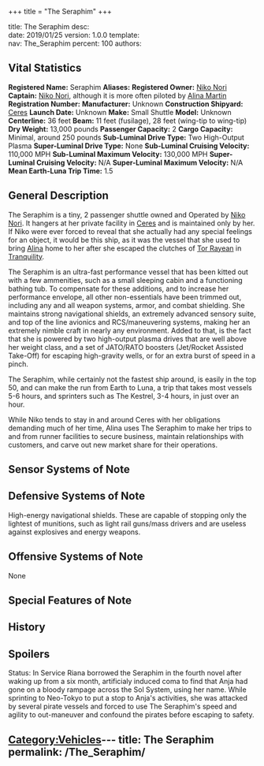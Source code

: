 +++
title = "The Seraphim"
+++

title:		The Seraphim
desc:		
date:		2019/01/25
version:	1.0.0
template:	
nav:		The_Seraphim
percent:	100
authors:	
## Vital Statistics

**Registered Name:** Seraphim
**Aliases:**
**Registered Owner:** [Niko Nori](Niko_Nori "wikilink")
**Captain:** [Niko Nori](Niko_Nori "wikilink"), although it is more
often piloted by [Alina Martin](Alina_Martin "wikilink")
**Registration Number:**
**Manufacturer:** Unknown
**Construction Shipyard:** [Ceres](Ceres "wikilink")
**Launch Date:** Unknown
**Make:** Small Shuttle
**Model:** Unknown
**Centerline:** 36 feet
**Beam:** 11 feet (fusilage), 28 feet (wing-tip to wing-tip)
**Dry Weight:** 13,000 pounds
**Passenger Capacity:** 2
**Cargo Capacity:** Minimal, around 250 pounds
**Sub-Luminal Drive Type:** Two High-Output Plasma
**Super-Luminal Drive Type:** None
**Sub-Luminal Cruising Velocity:** 110,000 MPH
**Sub-Luminal Maximum Velocity:** 130,000 MPH
**Super-Luminal Cruising Velocity:** N/A
**Super-Luminal Maximum Velocity:** N/A
**Mean Earth-Luna Trip Time:** 1.5

## General Description

The Seraphim is a tiny, 2 passenger shuttle owned and Operated by [Niko
Nori](Niko_Nori "wikilink"). It hangers at her private facility in
[Ceres](Ceres "wikilink") and is maintained only by her. If Niko were
ever forced to reveal that she actually had any special feelings for an
object, it would be this ship, as it was the vessel that she used to
bring [Alina](Alina_Martin "wikilink") home to her after she escaped the
clutches of [Tor Rayean](Tor_Rayean "wikilink") in
[Tranquility](Tranquility "wikilink").

The Seraphim is an ultra-fast performance vessel that has been kitted
out with a few ammenities, such as a small sleeping cabin and a
functioning bathing tub. To compensate for these additions, and to
increase her performance envelope, all other non-essentials have been
trimmed out, including any and all weapon systems, armor, and combat
shielding. She maintains strong navigational shields, an extremely
advanced sensory suite, and top of the line avionics and RCS/maneuvering
systems, making her an extremely nimble craft in nearly any environment.
Added to that, is the fact that she is powered by two high-output plasma
drives that are well above her weight class, and a set of JATO/RATO
boosters (Jet/Rocket Assisted Take-Off) for escaping high-gravity wells,
or for an extra burst of speed in a pinch.

The Seraphim, while certainly not the fastest ship around, is easily in
the top 50, and can make the run from Earth to Luna, a trip that takes
most vessels 5-6 hours, and sprinters such as The Kestrel, 3-4 hours, in
just over an hour.

While Niko tends to stay in and around Ceres with her obligations
demanding much of her time, Alina uses The Seraphim to make her trips to
and from runner facilities to secure business, maintain relationships
with customers, and carve out new market share for their operations.

## Sensor Systems of Note

## Defensive Systems of Note

High-energy navigational shields. These are capable of stopping only the
lightest of munitions, such as light rail guns/mass drivers and are
useless against explosives and energy weapons.

## Offensive Systems of Note

None

## Special Features of Note

## History

## Spoilers

<spoiler text="Status">Status: In Service</spoiler>
<spoiler text="Riana and the Seraphim"> Riana borrowed the Seraphim in
the fourth novel after waking up from a six month, artificialy induced
coma to find that Anja had gone on a bloody rampage across the Sol
System, using her name. While sprinting to Neo-Tokyo to put a stop to
Anja's activities, she was attacked by several pirate vessels and forced
to use The Seraphim's speed and agility to out-maneuver and confound the
pirates before escaping to safety. </spoiler>

[Category:Vehicles](Category:Vehicles "wikilink")---
title: The Seraphim
permalink: /The_Seraphim/
---

